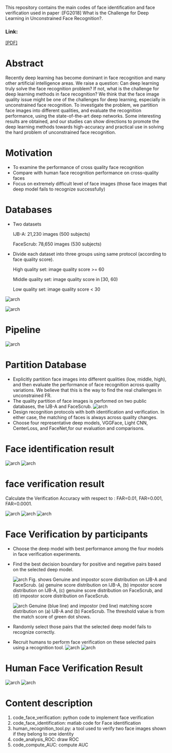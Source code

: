 This repository contains the main codes of face identification and face verification used in paper :[FG2018] What is the Challenge for Deep Learning in Unconstrained Face Recognition?.

### Link: 
[[PDF]](https://ieeexplore.ieee.org/abstract/document/8373863)

# Abstract
Recently deep learning has become dominant in face recognition and many other artificial intelligence areas. We raise a question: Can deep learning truly solve the face recognition problem? If not, what is the challenge for deep learning methods in face recognition? We think that the
face image quality issue might be one of the challenges for deep learning, especially in unconstrained face recognition. To investigate the problem, we partition face images into different qualities, and evaluate the recognition performance, using the state-of-the-art deep networks. Some interesting results are obtained, and our studies can show directions to promote the deep learning methods towards high-accuracy and practical use in solving the hard problem of unconstrained face recognition.

# Motivation
* To examine the performance of cross quality face recognition
* Compare with human face recognition performance on cross-quality faces
* Focus on extremely difficult level of face images (those face images that deep model fails to recognize successfully)

# Databases
* Two datasets
  
    IJB-A:   21,230 images (500 subjects)
    
    FaceScrub:   78,650 images (530 subjects)

* Divide each dataset into three groups using same protocol (according to face quality score).
  
    High quality set:  image quality score >= 60
    
    Middle quality set:  image quality score in [30, 60)
    
    Low quality set:  image quality score < 30

![arch](fig/data.png)

![arch](fig/fig1.png)


# Pipeline
 ![arch](fig/pipeline.jpeg)

 # Partition Database
* Explicitly partition face images into different qualities (low, middle, high), and then evaluate the performance of face recognition across quality variations. We believe that this is the way to find the real challenges in unconstrained FR. 
* The quality partition of face images is performed on two public databases, the IJB-A and FaceScrub.
  ![arch](fig/pair.png)
* Design recognition protocols with both identification and verification. In either case, the matching of faces is always across quality changes.
* Choose four representative deep models, VGGFace, Light CNN, CenterLoss, and FaceNet,for our evaluation and comparisons.

# Face identification result
![arch](fig/fig_fi_ijba.png)
![arch](fig/fig_fi_facescrub.png)

# face verification result
Calculate the Verification Accuracy with respect to :
FAR=0.01,
FAR=0.001,
FAR=0.0001.

![arch](fig/fig_fv.png)
![arch](fig/fig_fv_ijba.png)
![arch](fig/fig_fv_facescrub.png)

# Face Verification by participants
 
* Choose the deep model with best performance among the four models in face verification experiments.
* Find the best decision boundary for positive and negative pairs based on the selected deep model.

   ![arch](fig/pairdis.jpeg)
   Fig. shows Genuine and impostor score distribution on IJB-A and FaceScrub. (a) genuine score distribution on IJB-A, (b) impostor score distribution on IJB-A, (c) genuine score distribution on FaceScrub, and (d) impostor score distribution on FaceScrub.

   ![arch](fig/gadis.jpeg)
   Genuine (blue line) and impostor (red line) matching score distribution on (a) IJB-A and (b) FaceScrub. The threshold value is from the match score
of green dot shows. 
  
* Randomly select those pairs that the selected deep model fails to recognize correctly.
* Recruit humans to perform face verification on these selected pairs using a recognition tool.
   ![arch](fig/par.png)
   ![arch](fig/tool.png)

# Human Face Verification Result
   ![arch](fig/res.png)
   ![arch](fig/rochuman.jpeg)

# Content description
1. code_face_verification: python code to implement face verification
2. code_face_identification: matlab code for Face identification
3. human_recognition_tool.py: a tool used to verify two face images shown if they belong to one identity
4. code_analysis_ROC: draw ROC
5. code_compute_AUC: compute AUC

